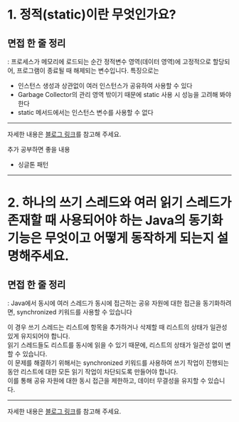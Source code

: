 # 1. 정적(static)이란 무엇인가요?

## 면접 한 줄 정리
: 프로세스가 메모리에 로드되는 순간 정적변수 영역(데이터 영역)에 고정적으로 할당되어, 프로그램이 종료될 때 해제되는 변수입니다.
특징으로는 
- 인스턴스 생성과 상관없이 여러 인스턴스가 공유하여 사용할 수 있다
- Garbage Collector의 관리 영역 밖이기 때문에 static 사용 시 성능을 고려해 봐야 한다
- static 메서드에서는 인스턴스 변수를 사용할 수 없다

---
자세한 내용은 [블로그 링크](https://velog.io/@may_yun/Java-%EC%A0%95%EC%A0%81static%EC%9D%B4%EB%9E%80)를 참고해 주세요.

추가 공부하면 좋을 내용
- 싱글톤 패턴

---
# 2. 하나의 쓰기 스레드와 여러 읽기 스레드가 존재할 때 사용되어야 하는 Java의 동기화 기능은 무엇이고 어떻게 동작하게 되는지 설명해주세요.

## 면접 한 줄 정리
: Java에서 동시에 여러 스레드가 동시에 접근하는 공유 자원에 대한 접근을 동기화하려면, synchronized 키워드를 사용할 수 있습니다

이 경우 쓰기 스레드는 리스트에 항목을 추가하거나 삭제할 때 리스트의 상태가 일관성 있게 유지되어야 합니다.<br>
읽기 스레드들도 리스트를 동시에 읽을 수 있기 때문에, 리스트의 상태가 일관성 없이 변할 수 있습니다. <br>
이 문제를 해결하기 위해서는 synchronized 키워드를 사용하여 쓰기 작업이 진행되는 동안 리스트에 대한 모든 읽기 작업이 차단되도록 만들어야 합니다.<br>
이를 통해 공유 자원에 대한 동시 접근을 제한하고, 데이터 무결성을 유지할 수 있습니다.<br>

---
자세한 내용은 [블로그 링크](https://velog.io/@may_yun/Java-Multi-thread-%EB%8F%99%EA%B8%B0%ED%99%94-%EA%B8%B0%EB%8A%A5)를 참고해 주세요.
